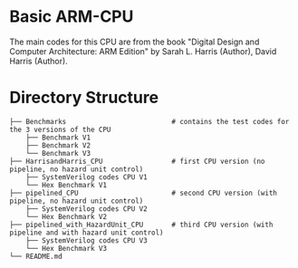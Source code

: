 # Basic ARM-CPU
 
 The main codes for this CPU are from the book "Digital Design and Computer Architecture: ARM Edition" by Sarah L. Harris (Author), David Harris  (Author).
 
# Directory Structure
```
├── Benchmarks                          # contains the test codes for the 3 versions of the CPU
    ├── Benchmark V1
    ├── Benchmark V2
    └── Benchmark V3
├── HarrisandHarris_CPU                 # first CPU version (no pipeline, no hazard unit control)
    ├── SystemVerilog codes CPU V1
    └── Hex Benchmark V1
├── pipelined_CPU                       # second CPU version (with pipeline, no hazard unit control)
    ├── SystemVerilog codes CPU V2
    └── Hex Benchmark V2
├── pipelined_with_HazardUnit_CPU       # third CPU version (with pipeline and with hazard unit control)
    ├── SystemVerilog codes CPU V3
    └── Hex Benchmark V3
└── README.md
```
 
